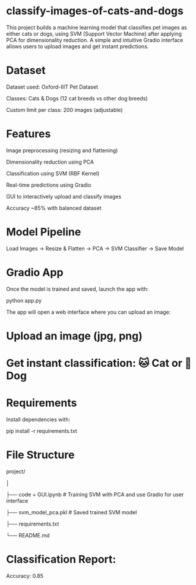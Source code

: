 # classify-images-of-cats-and-dogs

This project builds a machine learning model that classifies pet images as either cats or dogs, using SVM (Support Vector Machine) after applying PCA for dimensionality reduction. A simple and intuitive Gradio interface allows users to upload images and get instant predictions.

# Dataset

Dataset used: Oxford-IIIT Pet Dataset

Classes: Cats & Dogs (12 cat breeds vs other dog breeds)

Custom limit per class: 200 images (adjustable)

# Features

Image preprocessing (resizing and flattening)

Dimensionality reduction using PCA

Classification using SVM (RBF Kernel)

Real-time predictions using Gradio

GUI to interactively upload and classify images

Accuracy ~85% with balanced dataset

# Model Pipeline

Load Images → Resize & Flatten → PCA → SVM Classifier → Save Model

# Gradio App

Once the model is trained and saved, launch the app with:

python app.py

The app will open a web interface where you can upload an image:

# Upload an image (jpg, png)

# Get instant classification: 🐱 Cat or 🐶 Dog

# Requirements

Install dependencies with:

pip install -r requirements.txt

# File Structure
project/

│

├── code + GUI.ipynb         # Training SVM with PCA and use Gradio for user interface

├── svm_model_pca.pkl       # Saved trained SVM model

├── requirements.txt

└── README.md

# Classification Report:

Accuracy: 0.85

